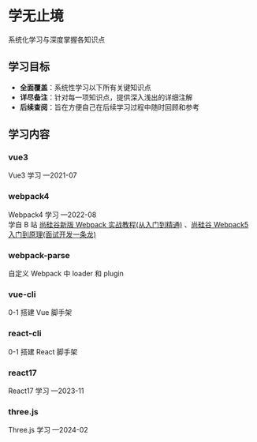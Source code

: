 # 学无止境

系统化学习与深度掌握各知识点

## 学习目标

- **全面覆盖**：系统性学习以下所有关键知识点
- **详尽备注**：针对每一项知识点，提供深入浅出的详细注解
- **后续查阅**：旨在方便自己在后续学习过程中随时回顾和参考

## 学习内容

### vue3

Vue3 学习 —2021-07

### webpack4

Webpack4 学习 —2022-08  
学自 B 站
[尚硅谷新版 Webpack 实战教程(从入门到精通)](https://www.bilibili.com/video/BV1e7411j7T5) 、[尚硅谷 Webpack5 入门到原理(面试开发一条龙)](https://www.bilibili.com/video/BV14T4y1z7sw)

### webpack-parse

自定义 Webpack 中 loader 和 plugin

### vue-cli

0-1 搭建 Vue 脚手架

### react-cli

0-1 搭建 React 脚手架

### react17

React17 学习 —2023-11

### three.js

Three.js 学习 —2024-02
